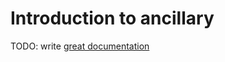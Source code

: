 # Introduction to ancillary

TODO: write [great documentation](http://jacobian.org/writing/what-to-write/)
